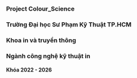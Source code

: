 ### Project Colour_Science
### Trường Đại học Sư Phạm Kỹ Thuật TP.HCM
### Khoa in và truyền thông
### Ngành công nghệ kỹ thuật in 
#### Khóa 2022 - 2026
